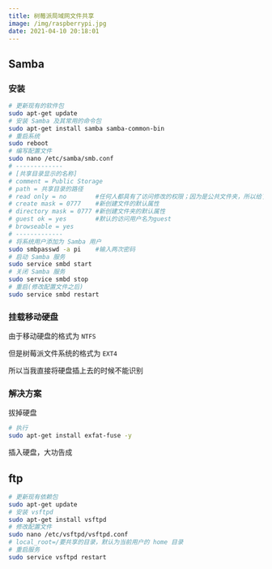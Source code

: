 ```yaml
---
title: 树莓派局域网文件共享
image: /img/raspberrypi.jpg
date: 2021-04-10 20:18:01
---
```



## Samba

### 安装

```bash
# 更新现有的软件包
sudo apt-get update
# 安装 Samba 及其常用的命令包
sudo apt-get install samba samba-common-bin
# 重启系统
sudo reboot
# 编写配置文件
sudo nano /etc/samba/smb.conf
# -------------
# [共享目录显示的名称]
# comment = Public Storage
# path = 共享目录的路径
# read only = no        #任何人都具有了访问修改的权限；因为是公共文件夹，所以给了所有用户全部权限，可以自定义
# create mask = 0777    #新创建文件的默认属性
# directory mask = 0777 #新创建文件夹的默认属性
# guest ok = yes        #默认的访问用户名为guest
# browseable = yes
# -------------
# 将系统用户添加为 Samba 用户
sudo smbpasswd -a pi    #输入两次密码
# 启动 Samba 服务
sudo service smbd start
# 关闭 Samba 服务
sudo service smbd stop
# 重启(修改配置文件之后)
sudo service smbd restart
```

### 挂载移动硬盘

由于移动硬盘的格式为 `NTFS`

但是树莓派文件系统的格式为 `EXT4`

所以当我直接将硬盘插上去的时候不能识别

### 解决方案

拔掉硬盘

```bash
# 执行
sudo apt-get install exfat-fuse -y
```

插入硬盘，大功告成

## ftp

```bash
# 更新现有依赖包
sudo apt-get update
# 安装 vsftpd
sudo apt-get install vsftpd
# 修改配置文件
sudo nano /etc/vsftpd/vsftpd.conf
# local_root=/要共享的目录，默认为当前用户的 home 目录
# 重启服务
sudo service vsftpd restart
```